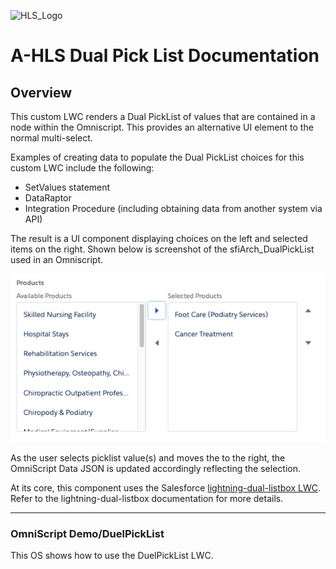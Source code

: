 ![HLS_Logo](./img/HLS_Logo.png)

# A-HLS Dual Pick List Documentation

## Overview

This custom LWC renders a Dual PickList of values that are contained in a node within the Omniscript. This provides an alternative UI element to the normal multi-select.  

Examples of creating data to populate the Dual PickList choices for this custom LWC include the following:

- SetValues statement
- DataRaptor
- Integration Procedure (including obtaining data from another system via API)

The result is a UI component displaying choices on the left and selected items on the right. Shown below is screenshot of the sfiArch_DualPickList used in an Omniscript.

![dualPikList](./images/dualPikList.png)

As the user selects picklist value(s) and moves the to the right, the OmniScript Data JSON is updated accordingly reflecting the selection.

At its core, this component uses the Salesforce [lightning-dual-listbox LWC](https://developer.salesforce.com/docs/component-library/bundle/lightning-dual-listbox/example). Refer to the lightning-dual-listbox documentation for more details. 

* * *

### **OmniScript Demo/DuelPickList**

This OS shows how to use the DuelPickList LWC. 
